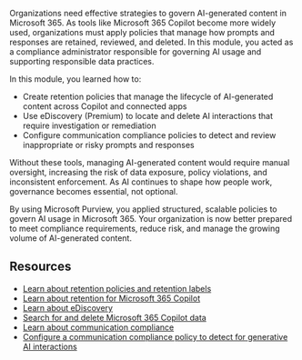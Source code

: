 Organizations need effective strategies to govern AI-generated content in Microsoft 365. As tools like Microsoft 365 Copilot become more widely used, organizations must apply policies that manage how prompts and responses are retained, reviewed, and deleted. In this module, you acted as a compliance administrator responsible for governing AI usage and supporting responsible data practices.

In this module, you learned how to:

- Create retention policies that manage the lifecycle of AI-generated content across Copilot and connected apps
- Use eDiscovery (Premium) to locate and delete AI interactions that require investigation or remediation
- Configure communication compliance policies to detect and review inappropriate or risky prompts and responses

Without these tools, managing AI-generated content would require manual oversight, increasing the risk of data exposure, policy violations, and inconsistent enforcement. As AI continues to shape how people work, governance becomes essential, not optional.

By using Microsoft Purview, you applied structured, scalable policies to govern AI usage in Microsoft 365. Your organization is now better prepared to meet compliance requirements, reduce risk, and manage the growing volume of AI-generated content.

## Resources

- [Learn about retention policies and retention labels](/purview/retention?azure-portal=true)
- [Learn about retention for Microsoft 365 Copilot](/purview/retention-policies-copilot?azure-portal=true)
- [Learn about eDiscovery](/purview/edisc?azure-portal=true)
- [Search for and delete Microsoft 365 Copilot data](/purview/ediscovery-search-and-delete-copilot-data?azure-portal=true)
- [Learn about communication compliance](/purview/communication-compliance?azure-portal=true)
- [Configure a communication compliance policy to detect for generative AI interactions](/purview/communication-compliance-copilot?azure-portal=true)
